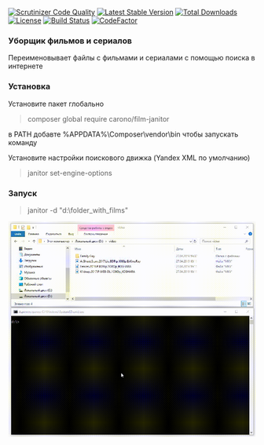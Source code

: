 [![Scrutinizer Code Quality](https://scrutinizer-ci.com/g/carono/film-janitor/badges/quality-score.png?b=master)](https://scrutinizer-ci.com/g/carono/film-janitor/?branch=master)
[![Latest Stable Version](https://poser.pugx.org/carono/film-janitor/v/stable)](https://packagist.org/packages/carono/film-janitor)
[![Total Downloads](https://poser.pugx.org/carono/film-janitor/downloads)](https://packagist.org/packages/carono/film-janitor)
[![License](https://poser.pugx.org/carono/film-janitor/license)](https://packagist.org/packages/carono/film-janitor)
[![Build Status](https://travis-ci.org/carono/yii2-migrate.svg?branch=master)](https://travis-ci.org/carono/film-janitor)
[![CodeFactor](https://www.codefactor.io/repository/github/carono/film-janitor/badge)](https://www.codefactor.io/repository/github/carono/film-janitor)

### Уборщик фильмов и сериалов
Переименовывает файлы с фильмами и сериалами с помощью поиска в интернете

### Установка
Установите пакет глобально
>composer global require carono/film-janitor

в PATH добавте %APPDATA%\Composer\vendor\bin чтобы запускать команду 

Установите настройки поискового движка (Yandex XML по умолчанию)
> janitor set-engine-options

### Запуск
> janitor -d "d:\folder_with_films"

![](https://raw.githubusercontent.com/carono/film-janitor/master/screencast.gif)